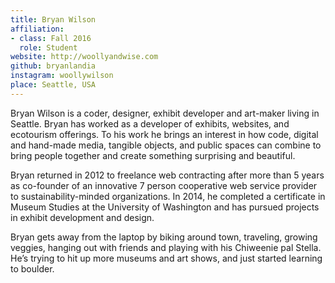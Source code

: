 ```yaml
---
title: Bryan Wilson
affiliation:
- class: Fall 2016
  role: Student
website: http://woollyandwise.com
github: bryanlandia
instagram: woollywilson
place: Seattle, USA
---
```

Bryan Wilson is a coder, designer, exhibit developer and art-maker living in Seattle.  Bryan has worked as a developer of exhibits, websites, and ecotourism offerings.  To his work he brings an interest in how code, digital and hand-made media, tangible objects, and public spaces can combine to bring people together and create something surprising and beautiful.

Bryan returned in 2012 to freelance web contracting after more than 5 years as co-founder of an innovative 7 person cooperative web service provider to sustainability-minded organizations.  In 2014, he completed a certificate in Museum Studies at the University of Washington and has pursued projects in exhibit development and design.   

Bryan gets away from the laptop by biking around town, traveling, growing veggies, hanging out with friends and playing with his Chiweenie pal Stella.  He’s trying to hit up more museums and art shows, and just started learning to boulder.